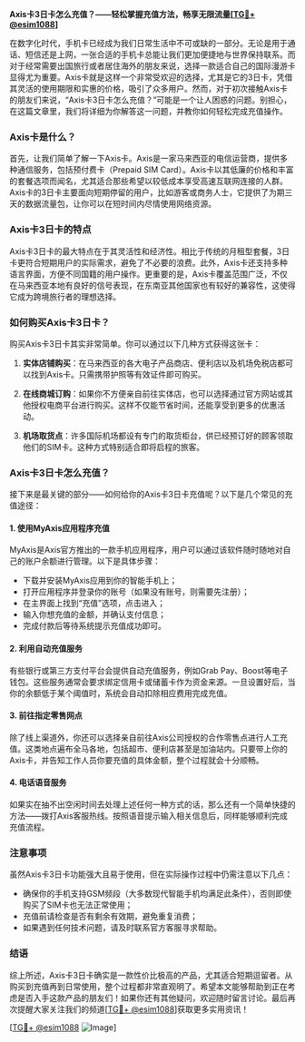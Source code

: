 **Axis卡3日卡怎么充值？——轻松掌握充值方法，畅享无限流量[[TG💪+ @esim1088](https://t.me/s/esim1088)]**

在数字化时代，手机卡已经成为我们日常生活中不可或缺的一部分。无论是用于通话、短信还是上网，一张合适的手机卡总能让我们更加便捷地与世界保持联系。而对于经常需要出国旅行或者居住海外的朋友来说，选择一款适合自己的国际漫游卡显得尤为重要。Axis卡就是这样一个非常受欢迎的选择，尤其是它的3日卡，凭借其灵活的使用期限和实惠的价格，吸引了众多用户。然而，对于初次接触Axis卡的朋友们来说，“Axis卡3日卡怎么充值？”可能是一个让人困惑的问题。别担心，在这篇文章里，我们将详细为你解答这一问题，并教你如何轻松完成充值操作。

### Axis卡是什么？

首先，让我们简单了解一下Axis卡。Axis是一家马来西亚的电信运营商，提供多种通信服务，包括预付费卡（Prepaid SIM Card）。Axis卡以其低廉的价格和丰富的套餐选项而闻名，尤其适合那些希望以较低成本享受高速互联网连接的人群。Axis卡的3日卡主要面向短期停留的用户，比如游客或商务人士，它提供了为期三天的数据流量包，让你可以在短时间内尽情使用网络资源。

### Axis卡3日卡的特点

Axis卡3日卡的最大特点在于其灵活性和经济性。相比于传统的月租型套餐，3日卡更符合短期用户的实际需求，避免了不必要的浪费。此外，Axis卡还支持多种语言界面，方便不同国籍的用户操作。更重要的是，Axis卡覆盖范围广泛，不仅在马来西亚本地有良好的信号表现，在东南亚其他国家也有较好的兼容性，这使得它成为跨境旅行者的理想选择。

### 如何购买Axis卡3日卡？

购买Axis卡3日卡其实非常简单。你可以通过以下几种方式获得这张卡：

1. **实体店铺购买**：在马来西亚的各大电子产品商店、便利店以及机场免税店都可以找到Axis卡。只需携带护照等有效证件即可购买。
   
2. **在线商城订购**：如果你不方便亲自前往实体店，也可以选择通过官方网站或其他授权电商平台进行购买。这样不仅能节省时间，还能享受到更多的优惠活动。

3. **机场取货点**：许多国际机场都设有专门的取货柜台，供已经预订好的顾客领取他们的SIM卡。这种方式特别适合即将启程的旅客。

### Axis卡3日卡怎么充值？

接下来是最关键的部分——如何给你的Axis卡3日卡充值呢？以下是几个常见的充值途径：

#### 1. 使用MyAxis应用程序充值

MyAxis是Axis官方推出的一款手机应用程序，用户可以通过该软件随时随地对自己的账户余额进行管理。以下是具体步骤：

- 下载并安装MyAxis应用到你的智能手机上；
- 打开应用程序并登录你的账号（如果没有账号，则需要先注册）；
- 在主界面上找到“充值”选项，点击进入；
- 输入你想充值的金额，并确认支付信息；
- 完成付款后等待系统提示充值成功即可。

#### 2. 利用自动充值服务

有些银行或第三方支付平台会提供自动充值服务，例如Grab Pay、Boost等电子钱包。这些服务通常会要求绑定信用卡或储蓄卡作为资金来源。一旦设置好后，当你的余额低于某个阈值时，系统会自动扣除相应费用完成充值。

#### 3. 前往指定零售网点

除了线上渠道外，你还可以选择亲自前往Axis公司授权的合作零售点进行人工充值。这类地点遍布全马各地，包括超市、便利店甚至是加油站内。只要带上你的Axis卡，并告知工作人员你要充值的具体金额，整个过程就会十分顺畅。

#### 4. 电话语音服务

如果实在抽不出空闲时间去处理上述任何一种方式的话，那么还有一个简单快捷的方法——拨打Axis客服热线。按照语音提示输入相关信息后，同样能够顺利完成充值流程。

### 注意事项

虽然Axis卡3日卡功能强大且易于使用，但在实际操作过程中仍需注意以下几点：

- 确保你的手机支持GSM频段（大多数现代智能手机均满足此条件），否则即使购买了SIM卡也无法正常使用；
- 充值前请检查是否有剩余有效期，避免重复消费；
- 如果遇到任何技术问题，请及时联系官方客服寻求帮助。

### 结语

综上所述，Axis卡3日卡确实是一款性价比极高的产品，尤其适合短期逗留者。从购买到充值再到日常使用，整个过程都非常直观明了。希望本文能够帮助到正在考虑是否入手这款产品的朋友们！如果你还有其他疑问，欢迎随时留言讨论。最后再次提醒大家关注我们的频道[[TG💪+ @esim1088](https://t.me/s/esim1088)]获取更多实用资讯！

[[TG💪+ @esim1088](https://t.me/s/esim1088) ![Image](https://i.postimg.cc/4NQfJmqS/Snipaste-2025-05-13-00-14-12.png)]